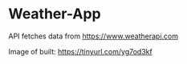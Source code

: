 # Weather-App
API fetches data from https://www.weatherapi.com

Image of built:
https://tinyurl.com/yg7od3kf
